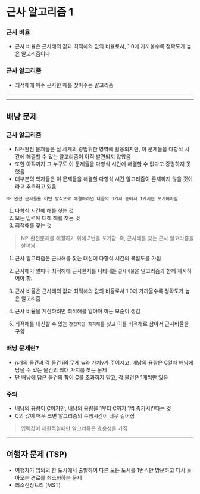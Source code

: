 # 근사 알고리즘 1

### 근사 비율

- 근사 비율은 근사해의 값과 최적해의 값의 비율로서, 1.0에 가까울수록 정확도가 높은 알고리즘이다.

### 근사 알고리즘

- 최적해에 아주 근사한 해를 찾아주는 알고리즘

---

---

## 배낭 문제

### 근사 알고리즘

- NP-완전 문제들은 실 세계의 광범위한 영역에 활용되지만, 이 문제들을 다항식 시간에 해결할 수 있는 알고리즘이 아직 발견되지 않았음
- 또한 아직까지 그 누구도 이 문제들을 다항식 시간에 해결할 수 없다고 증명하지 못했음
- 대부분의 학자들은 이 문제들을 해결할 다항식 시간 알고리즘이 존재하지 않을 것이라고 추측하고 있음

```
NP 완전 문제들을 어떤 방식으로 해결하려면 다음의 3가지 중에서 1가지는 포기해야함
```

1. 다항식 시간에 해를 찾는 것
2. 모든 입력에 대해 해를 찾는 것
3. 최적해를 찾는 것

> NP-완전문제를 해결하기 위해 3번을 포기함. 즉, 근사해를 찾는 근사 알고리즘을 살펴봄

1. 근사 알고리즘은 근사해를 찾는 대신에 다항식 시간의 복잡도를 가짐

2. 근사해가 얼마나 최적해에 근사한지를 나타내는 `근사비율`을 알고리즘과 함께 제시하여야 함.
3. 근사 비율은 근사해의 값과 최적해의 값의 비율로서 1.0에 가까울수록 정확도가 높은 알고리즘
4. 근사 비율을 계산하려면 최적해를 알아야 하는 모순이 생김
5. 최적해를 대신할 수 있는 `간접적인 최적해`를 찾고 이를 최적해로 삼아서 근사비율을 구함

### 배낭 문제란?

- n개의 물건과 각 물건 i의 무게 w와 가치v가 주어지고, 배낭의 용량은 C일때 배낭에 담을 수 있는 물건의 최대 가치를 찾는 문제
- 단 배낭에 담은 물건의 합이 C를 초과하지 말고, 각 물건은 1개씩만 있음

### 주의

- 배낭의 용량이 C이지만, 배낭의 용량을 1부터 C까지 1씩 증가시킨다는 것
- C의 값이 매우 크면 알고리즘의 수행시간이 너무 길어짐

> 입력값이 제한적일때만 알고리즘은 효용성을 가짐

---

## 여행자 문제 (TSP)

- 여행자가 임의의 한 도시에서 출발하여 다른 모든 도시를 1번씩만 방문하고 다시 돌아오는 경로를 최소화하는 문제
- 최소신장트리 (MST)
